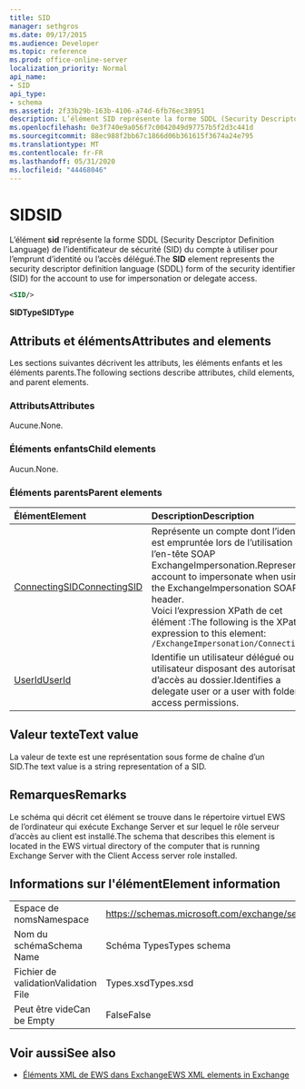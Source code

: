 ```yaml
---
title: SID
manager: sethgros
ms.date: 09/17/2015
ms.audience: Developer
ms.topic: reference
ms.prod: office-online-server
localization_priority: Normal
api_name:
- SID
api_type:
- schema
ms.assetid: 2f33b29b-163b-4106-a74d-6fb76ec38951
description: L’élément SID représente la forme SDDL (Security Descriptor Definition Language) de l’identificateur de sécurité (SID) du compte à utiliser pour l’emprunt d’identité ou l’accès délégué.
ms.openlocfilehash: 0e3f740e9a056f7c0042049d97757b5f2d3c441d
ms.sourcegitcommit: 88ec988f2bb67c1866d06b361615f3674a24e795
ms.translationtype: MT
ms.contentlocale: fr-FR
ms.lasthandoff: 05/31/2020
ms.locfileid: "44468046"
---
```

# <a name="sid"></a><span data-ttu-id="12e54-103">SID</span><span class="sxs-lookup"><span data-stu-id="12e54-103">SID</span></span>

<span data-ttu-id="12e54-104">L’élément **sid** représente la forme SDDL (Security Descriptor Definition Language) de l’identificateur de sécurité (SID) du compte à utiliser pour l’emprunt d’identité ou l’accès délégué.</span><span class="sxs-lookup"><span data-stu-id="12e54-104">The **SID** element represents the security descriptor definition language (SDDL) form of the security identifier (SID) for the account to use for impersonation or delegate access.</span></span> 
  
```xml
<SID/>
```

 <span data-ttu-id="12e54-105">**SIDType**</span><span class="sxs-lookup"><span data-stu-id="12e54-105">**SIDType**</span></span>
## <a name="attributes-and-elements"></a><span data-ttu-id="12e54-106">Attributs et éléments</span><span class="sxs-lookup"><span data-stu-id="12e54-106">Attributes and elements</span></span>

<span data-ttu-id="12e54-107">Les sections suivantes décrivent les attributs, les éléments enfants et les éléments parents.</span><span class="sxs-lookup"><span data-stu-id="12e54-107">The following sections describe attributes, child elements, and parent elements.</span></span>
  
### <a name="attributes"></a><span data-ttu-id="12e54-108">Attributs</span><span class="sxs-lookup"><span data-stu-id="12e54-108">Attributes</span></span>

<span data-ttu-id="12e54-109">Aucune.</span><span class="sxs-lookup"><span data-stu-id="12e54-109">None.</span></span>
  
### <a name="child-elements"></a><span data-ttu-id="12e54-110">Éléments enfants</span><span class="sxs-lookup"><span data-stu-id="12e54-110">Child elements</span></span>

<span data-ttu-id="12e54-111">Aucun.</span><span class="sxs-lookup"><span data-stu-id="12e54-111">None.</span></span>
  
### <a name="parent-elements"></a><span data-ttu-id="12e54-112">Éléments parents</span><span class="sxs-lookup"><span data-stu-id="12e54-112">Parent elements</span></span>

|<span data-ttu-id="12e54-113">**Élément**</span><span class="sxs-lookup"><span data-stu-id="12e54-113">**Element**</span></span>|<span data-ttu-id="12e54-114">**Description**</span><span class="sxs-lookup"><span data-stu-id="12e54-114">**Description**</span></span>|
|:-----|:-----|
|[<span data-ttu-id="12e54-115">ConnectingSID</span><span class="sxs-lookup"><span data-stu-id="12e54-115">ConnectingSID</span></span>](connectingsid.md) <br/> |<span data-ttu-id="12e54-116">Représente un compte dont l’identité est empruntée lors de l’utilisation de l’en-tête SOAP ExchangeImpersonation.</span><span class="sxs-lookup"><span data-stu-id="12e54-116">Represents an account to impersonate when using the ExchangeImpersonation SOAP header.</span></span>  <br/> <span data-ttu-id="12e54-117">Voici l’expression XPath de cet élément :</span><span class="sxs-lookup"><span data-stu-id="12e54-117">The following is the XPath expression to this element:</span></span>  <br/>  `/ExchangeImpersonation/ConnectingSID` <br/> |
|[<span data-ttu-id="12e54-118">UserId</span><span class="sxs-lookup"><span data-stu-id="12e54-118">UserId</span></span>](userid.md) <br/> |<span data-ttu-id="12e54-119">Identifie un utilisateur délégué ou un utilisateur disposant des autorisations d’accès au dossier.</span><span class="sxs-lookup"><span data-stu-id="12e54-119">Identifies a delegate user or a user with folder access permissions.</span></span>  <br/> |
   
## <a name="text-value"></a><span data-ttu-id="12e54-120">Valeur texte</span><span class="sxs-lookup"><span data-stu-id="12e54-120">Text value</span></span>

<span data-ttu-id="12e54-121">La valeur de texte est une représentation sous forme de chaîne d’un SID.</span><span class="sxs-lookup"><span data-stu-id="12e54-121">The text value is a string representation of a SID.</span></span>
  
## <a name="remarks"></a><span data-ttu-id="12e54-122">Remarques</span><span class="sxs-lookup"><span data-stu-id="12e54-122">Remarks</span></span>

<span data-ttu-id="12e54-123">Le schéma qui décrit cet élément se trouve dans le répertoire virtuel EWS de l’ordinateur qui exécute Exchange Server et sur lequel le rôle serveur d’accès au client est installé.</span><span class="sxs-lookup"><span data-stu-id="12e54-123">The schema that describes this element is located in the EWS virtual directory of the computer that is running Exchange Server with the Client Access server role installed.</span></span>
  
## <a name="element-information"></a><span data-ttu-id="12e54-124">Informations sur l'élément</span><span class="sxs-lookup"><span data-stu-id="12e54-124">Element information</span></span>

|||
|:-----|:-----|
|<span data-ttu-id="12e54-125">Espace de noms</span><span class="sxs-lookup"><span data-stu-id="12e54-125">Namespace</span></span>  <br/> |https://schemas.microsoft.com/exchange/services/2006/types  <br/> |
|<span data-ttu-id="12e54-126">Nom du schéma</span><span class="sxs-lookup"><span data-stu-id="12e54-126">Schema Name</span></span>  <br/> |<span data-ttu-id="12e54-127">Schéma Types</span><span class="sxs-lookup"><span data-stu-id="12e54-127">Types schema</span></span>  <br/> |
|<span data-ttu-id="12e54-128">Fichier de validation</span><span class="sxs-lookup"><span data-stu-id="12e54-128">Validation File</span></span>  <br/> |<span data-ttu-id="12e54-129">Types.xsd</span><span class="sxs-lookup"><span data-stu-id="12e54-129">Types.xsd</span></span>  <br/> |
|<span data-ttu-id="12e54-130">Peut être vide</span><span class="sxs-lookup"><span data-stu-id="12e54-130">Can be Empty</span></span>  <br/> |<span data-ttu-id="12e54-131">False</span><span class="sxs-lookup"><span data-stu-id="12e54-131">False</span></span>  <br/> |
   
## <a name="see-also"></a><span data-ttu-id="12e54-132">Voir aussi</span><span class="sxs-lookup"><span data-stu-id="12e54-132">See also</span></span>



- [<span data-ttu-id="12e54-133">Éléments XML de EWS dans Exchange</span><span class="sxs-lookup"><span data-stu-id="12e54-133">EWS XML elements in Exchange</span></span>](ews-xml-elements-in-exchange.md)

